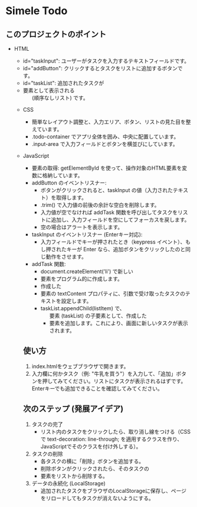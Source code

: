 # Simele Todo

## このプロジェクトのポイント

- HTML
    - id="taskInput": ユーザーがタスクを入力するテキストフィールドです。
    - id="addButton": クリックするとタスクをリストに追加するボタンです。
    - id="taskList": 追加されたタスクが <li> 要素として表示される <ul> (順序なしリスト) です。
- CSS
    - 簡単なレイアウト調整と、入力エリア、ボタン、リストの見た目を整えています。
    - .todo-container でアプリ全体を囲み、中央に配置しています。
    - .input-area で入力フィールドとボタンを横並びにしています。

- JavaScript
    - 要素の取得: getElementById を使って、操作対象のHTML要素を変数に格納しています。
    - addButton のイベントリスナー:
        - ボタンがクリックされると、taskInput の値（入力されたテキスト）を取得します。
        - .trim() で入力値の前後の余計な空白を削除します。
        - 入力値が空でなければ addTask 関数を呼び出してタスクをリストに追加し、入力フィールドを空にしてフォーカスを戻します。
        - 空の場合はアラートを表示します。
    - taskInput のイベントリスナー (Enterキー対応):
        - 入力フィールドでキーが押されたとき（keypress イベント）、もし押されたキーが Enter なら、追加ボタンをクリックしたのと同じ動作をさせます。
    - addTask 関数:
        - document.createElement('li') で新しい <li> 要素をプログラム的に作成します。
        - 作成した <li> 要素の textContent プロパティに、引数で受け取ったタスクのテキストを設定します。
        - taskList.appendChild(listItem) で、<ul> 要素 (taskList) の子要素として、作成した <li> 要素を追加します。これにより、画面に新しいタスクが表示されます。

## 使い方

1. index.htmlをウェブブラウザで開きます。
1. 入力欄に何かタスク（例: "牛乳を買う"）を入力して、「追加」ボタンを押してみてください。リストにタスクが表示されるはずです。Enterキーでも追加できることを確認してみてください。

## 次のステップ (発展アイデア)

1. タスクの完了
    - リスト内のタスクをクリックしたら、取り消し線をつける（CSSで text-decoration: line-through; を適用するクラスを作り、JavaScriptでそのクラスを付け外しする）。
1. タスクの削除
    - 各タスクの横に「削除」ボタンを追加する。
    - 削除ボタンがクリックされたら、そのタスクの <li> 要素をリストから削除する。
1. データの永続化 (LocalStorage)
    - 追加されたタスクをブラウザのLocalStorageに保存し、ページをリロードしてもタスクが消えないようにする。
